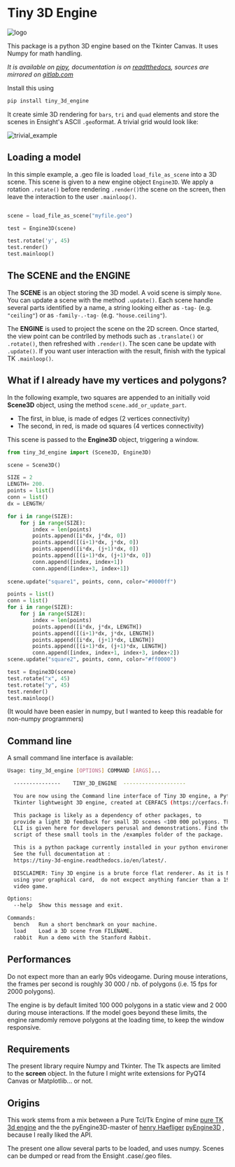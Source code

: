 # Tiny 3D Engine

![logo](https://gitlab.com/cerfacs/tiny_3d_engine/-/raw/master/docs/_images/logo_project.gif)

This package is a python 3D engine based on the Tkinter Canvas.
It uses Numpy for math handling.

*It is available on [pipy](https://pypi.org/project/tiny-3d-engine/), 
documentation is on [readtthedocs](https://tiny-3d-engine.readthedocs.io/en/latest/), sources are mirrored on [gitlab.com](https://gitlab.com/cerfacs/tiny_3d_engine)*

Install this using 

```bash
pip install tiny_3d_engine
```


It create simle 3D rendering for `bars`, `tri` and `quad` elements and store the scenes in Ensight's ASCII `.geo`format.
A trivial grid would look like:

![trivial_example](https://cerfacs.fr/coop/images/example_t3e.png)

## Loading a model

In this simple example, a .geo file is loaded `load_file_as_scene` into a 3D scene. This scene is given to a new engine object `Engine3D`. We apply a rotation `.rotate()` before rendering `.render()`the scene on the screen, then leave the interaction to the user `.mainloop()`.

```python

scene = load_file_as_scene("myfile.geo")

test = Engine3D(scene)

test.rotate('y', 45)
test.render()
test.mainloop()
```

## The SCENE and the ENGINE

The **SCENE** is an object storing the 3D model. 
A void scene is simply `None`. You can update a scene with the method `.update()`. Each scene handle several parts identified by a name, a string looking either as `-tag-` (e.g. `"ceiling"`) or as `-family-.-tag-` (e.g. `"house.ceiling"`).



The **ENGINE** is used to project the scene on the 2D screen. 
Once started, the view point can be contrlled by methods such as `.translate()` or `.rotate()`, then refreshed with `.render()`. The scen cane be update with `.update()`. If you want user interaction with the result, finish with the typical TK `.mainloop()`.


## What if I already have my vertices and polygons?

In the following example, two squares are appended to an initially void **Scene3D** object, using the method `scene.add_or_update_part`.

- The first, in blue, is made of edges (2 vertices connectivity)
- The second, in red, is made od squares (4 vertices connectivity)

This scene is passed to the **Engine3D** object, triggering a window.

```python
from tiny_3d_engine import (Scene3D, Engine3D)

scene = Scene3D()

SIZE = 2
LENGTH= 200.
points = list()
conn = list()
dx = LENGTH/

for i in range(SIZE):
    for j in range(SIZE):
        index = len(points)
        points.append([i*dx, j*dx, 0])
        points.append([(i+1)*dx, j*dx, 0])
        points.append([i*dx, (j+1)*dx, 0])
        points.append([(i+1)*dx, (j+1)*dx, 0])
        conn.append([index, index+1])
        conn.append([index+3, index+1])
 
scene.update("square1", points, conn, color="#0000ff")

points = list()
conn = list()
for i in range(SIZE):
    for j in range(SIZE):
        index = len(points)
        points.append([i*dx, j*dx, LENGTH])
        points.append([(i+1)*dx, j*dx, LENGTH])
        points.append([i*dx, (j+1)*dx, LENGTH])
        points.append([(i+1)*dx, (j+1)*dx, LENGTH])
        conn.append([index, index+1, index+3, index+2])
scene.update("square2", points, conn, color="#ff0000")

test = Engine3D(scene)
test.rotate("x", 45)
test.rotate("y", 45)
test.render()
test.mainloop()

```

(It would have been easier in numpy, but I wanted to keep this readable for non-numpy programmers)
 

## Command line

A small command line interface is available:

```bash
Usage: tiny_3d_engine [OPTIONS] COMMAND [ARGS]...

  ---------------    TINY_3D_ENGINE  --------------------

  You are now using the Command line interface of Tiny 3D engine, a Python3
  Tkinter lightweight 3D engine, created at CERFACS (https://cerfacs.fr).

  This package is likely as a dependency of other packages, to
  provide a light 3D feedback for small 3D scenes <100 000 polygons. This
  CLI is given here for developers perusal and demonstrations. Find the
  script of these small tools in the /examples folder of the package.

  This is a python package currently installed in your python environement.
  See the full documentation at :
  https://tiny-3d-engine.readthedocs.io/en/latest/.

  DISCLAIMER: Tiny 3D engine is a brute force flat renderer. As it is NOT
  using your graphical card,  do not excpect anything fancier than a 1980
  video game.

Options:
  --help  Show this message and exit.

Commands:
  bench   Run a short benchmark on your machine.
  load    Load a 3D scene from FILENAME.
  rabbit  Run a demo with the Stanford Rabbit.
```

## Performances

Do not expect more than an early 90s videogame. During mouse interations, the frames per second is roughly 30 000 / nb. of polygons (i.e. 15 fps for 2000 polygons).

The engine is by default limited 100 000 polygons in a static view and 2 000 during mouse interactions. If the model goes beyond these limits, the engine ramdomly remove polygons at the loading time, to keep the window responsive. 

## Requirements

The present library require Numpy and Tkinter. 
The Tk aspects are limited to the **screen** object.
In the future I might write extensions for PyQT4 Canvas or Matplotlib... or not.

## Origins

This work stems from a mix between a Pure Tcl/Tk Engine of mine [ pure TK 3d engine](https://gitlab.com/cerfacs/opentea/blob/1.7/c3sm/create_viewer3d.tcl) and the the pyEngine3D-master of [henry Haefliger](https://github.com/hnhaefliger) [pyEngine3D](https://github.com/hnhaefliger/PyEngine3D) , because I really liked the API.

The present one allow several parts to be loaded, and uses numpy.
Scenes can be dumped or read from the Ensight .case/.geo files.
